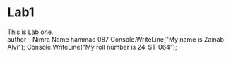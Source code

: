 # Lab1
This is Lab one.
<br>
author - Nimra
Name 
hammad 087
Console.WriteLine("My name is Zainab Alvi");
Console.WriteLine("My roll number is 24-ST-064");
